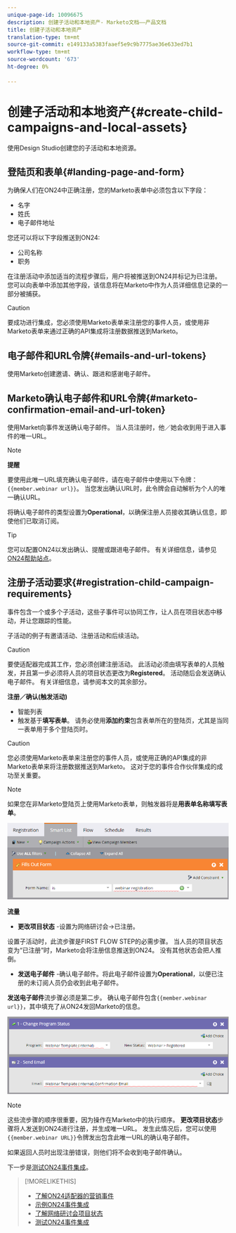 ```yaml
---
unique-page-id: 10096675
description: 创建子活动和本地资产- Marketo文档——产品文档
title: 创建子活动和本地资产
translation-type: tm+mt
source-git-commit: e149133a5383faaef5e9c9b7775ae36e633ed7b1
workflow-type: tm+mt
source-wordcount: '673'
ht-degree: 0%

---
```



# 创建子活动和本地资产{#create-child-campaigns-and-local-assets}

使用Design Studio创建您的子活动和本地资源。

## 登陆页和表单{#landing-page-and-form}

为确保人们在ON24中正确注册，您的Marketo表单中必须包含以下字段：

* 名字
* 姓氏
* 电子邮件地址

您还可以将以下字段推送到ON24:

* 公司名称
* 职务

在注册活动中添加适当的流程步骤后，用户将被推送到ON24并标记为已注册。 您可以向表单中添加其他字段，该信息将在Marketo中作为人员详细信息记录的一部分被捕获。

>[!CAUTION]
>
>要成功进行集成，您必须使用Marketo表单来注册您的事件人员，或使用非Marketo表单来通过正确的API集成将注册数据推送到Marketo。

## 电子邮件和URL令牌{#emails-and-url-tokens}

使用Marketo创建邀请、确认、跟进和感谢电子邮件。

## Marketo确认电子邮件和URL令牌{#marketo-confirmation-email-and-url-token}

使用Market向事件发送确认电子邮件。 当人员注册时，他／她会收到用于进入事件的唯一URL。

>[!NOTE]
>
>**提醒**
>
>要使用此唯一URL填充确认电子邮件，请在电子邮件中使用以下令牌：`{{member.webinar url}}`。 当您发出确认URL时，此令牌会自动解析为个人的唯一确认URL。
>
>将确认电子邮件的类型设置为&#x200B;**Operational**，以确保注册人员接收其确认信息，即使他们已取消订阅。

>[!TIP]
>
>您可以配置ON24以发出确认、提醒或跟进电子邮件。 有关详细信息，请参见[ON24帮助站点](http://webcastelitehelp.on24.com)。

## 注册子活动要求{#registration-child-campaign-requirements}

事件包含一个或多个子活动，这些子事件可以协同工作，让人员在项目状态中移动，并让您跟踪的性能。

子活动的例子有邀请活动、注册活动和后续活动。

>[!CAUTION]
>
>要使适配器完成其工作，您必须创建注册活动。 此活动必须由填写表单的人员触发，并且第一步必须将人员的项目状态更改为&#x200B;**Registered**。 活动随后会发送确认电子邮件。 有关详细信息，请参阅本文的其余部分。

**注册／确认(触发活动)**

* 智能列表
* 触发基于&#x200B;**填写表单**。 请务必使用&#x200B;**添加约束**&#x200B;包含表单所在的登陆页，尤其是当同一表单用于多个登陆页时。

>[!CAUTION]
>
>您必须使用Marketo表单来注册您的事件人员，或使用正确的API集成的非Marketo表单来将注册数据推送到Marketo。 这对于您的事件合作伙伴集成的成功至关重要。

>[!NOTE]
>
>如果您在非Marketo登陆页上使用Marketo表单，则触发器将是&#x200B;**用表单名称填写表单**。

![](assets/image2015-12-22-15-3a20-3a51.png)

**流量**

* **更改项目状态** -设置为网络研讨会->已注册。

设置子活动时，此流步骤是FIRST FLOW STEP的必需步骤。 当人员的项目状态变为“已注册”时，Marketo会将注册信息推送到ON24。 没有其他状态会把人推倒。

* **发送电子邮件** -确认电子邮件。将此电子邮件设置为&#x200B;**Operational**，以便已注册的未订阅人员仍会收到此电子邮件。

**发送电子邮件**&#x200B;流步骤必须是第二步。 确认电子邮件包含`{{member.webinar url}}`，其中填充了从ON24发回Marketo的信息。

![](assets/image2015-12-22-15-3a29-3a50.png)

>[!NOTE]
>
>这些流步骤的顺序很重要，因为操作在Marketo中的执行顺序。 **更改项目状态**&#x200B;步骤将人发送到ON24进行注册，并生成唯一URL。 发生此情况后，您可以使用`{{member.webinar URL}}`令牌发出包含此唯一URL的确认电子邮件。
>
>如果返回人员时出现注册错误，则他们将不会收到电子邮件确认。

下一步是[测试ON24事件集成](test-your-on24-event-integration.md)。

>[!MORELIKETHIS]
>
>* [了解ON24适配器的营销事件](understanding-marketo-on24-adapter-events.md)
>* [示例ON24事件集成](example-on24-event-integration.md)
>* [了解网络研讨会项目状态](understanding-webinar-program-statuses.md)
>* [测试ON24事件集成](test-your-on24-event-integration.md)

>



